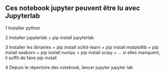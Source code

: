 ## Ces notebook jupyter peuvent être lu avec Jupyterlab

1 Installer python

2 Installer jupyterlab
    + pip install jupyterlab
    
3 Installer les librairies
    + pip install scikit-learn
    + pip install matplotlib
    + pip install seaborn
    + pip install numpy
    + pip install scipy
    + ... si elles manquent, il suffit de faire pip install <ce qui manque>
    
4 Depuis le répertoire des notebook, lancer jupyter
    jupyter lab